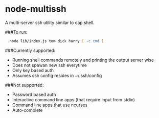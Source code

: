 node-multissh
============

A multi-server ssh utility similar to cap shell.

###To run:
```zsh
  node lib/index.js tom dick harry [ -c cmd ]
```

###Currently supported:
  - Running shell commands remotely and printing the output server wise
  - Does not spawan new ssh everytime
  - Only key based auth
  - Assumes ssh config resides in ~/.ssh/config

###Not supported:
  - Password based auth
  - Interactive command line apps (that require input from stdin)
  - Command line apps that use ncurses
  - Auto-complete
